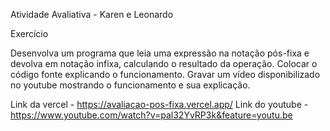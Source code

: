 Atividade Avaliativa - Karen e Leonardo 

Exercício

Desenvolva um programa que leia uma expressão na notação pós-fixa e
devolva em notação infixa, calculando o resultado da operação. Colocar o
código fonte explicando o funcionamento. Gravar um vídeo disponibilizado
no youtube mostrando o funcionamento e sua explicação.


Link da vercel - https://avaliacao-pos-fixa.vercel.app/
Link do youtube - https://www.youtube.com/watch?v=pal32YvRP3k&feature=youtu.be
